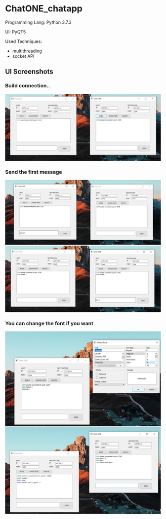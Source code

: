 # ChatONE_chatapp

Programming Lang: Python 3.7.3

UI: PyQT5

Used Techniques: 
  * multithreading
  * socket API
  
## UI Screenshots
### Build connection..
![screenshot of conversion](https://github.com/fbasatemur/ChatONE_chatapp/blob/master/screenshots/ChatONE_connection.jpg)
### Send the first message
![screenshot of conversion](https://github.com/fbasatemur/ChatONE_chatapp/blob/master/screenshots/ChatONE_selam.jpg)
![screenshot of conversion](https://github.com/fbasatemur/ChatONE_chatapp/blob/master/screenshots/ChatONE_slm.jpg)
### You can change the font if you want
![screenshot of conversion](https://github.com/fbasatemur/ChatONE_chatapp/blob/master/screenshots/ChatONE_font.jpg)
![screenshot of conversion](https://github.com/fbasatemur/ChatONE_chatapp/blob/master/screenshots/ChatONE_result.jpg)